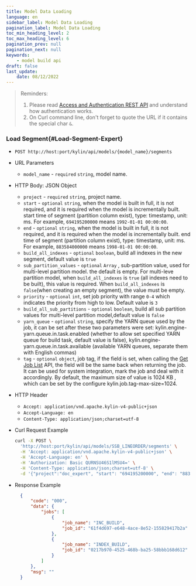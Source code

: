 ```yaml
---
title: Model Data Loading
language: en
sidebar_label: Model Data Loading
pagination_label: Model Data Loading
toc_min_heading_level: 2
toc_max_heading_level: 6
pagination_prev: null
pagination_next: null
keywords:
    - model build api
draft: false
last_update:
    date: 08/12/2022
---
```



> Reminders:
>
> 1. Please read [Access and Authentication REST API](../authentication.md) and understand how authentication works.
> 2. On Curl command line, don't forget to quote the URL if it contains the special char `&`.

### Load Segment{#Load-Segment-Expert}

- `POST http://host:port/kylin/api/models/{model_name}/segments`

- URL Parameters
  
  - `model_name` - `required` `string`, model name.
  
- HTTP Body: JSON Object
  - `project` - `required` `string`, project name.
  - `start` - `optional` `string`, when the model is built in full, it is not required, and it is required when the model is incrementally built. start time of segment (partition column exist), type: timestamp, unit: ms. For example, `694195200000` means `1992-01-01 00:00:00`.
  - `end` - `optional` `string`, when the model is built in full, it is not required, and it is required when the model is incrementally built. end time of segment (partition column exist), type: timestamp, unit: ms. For example, `883584000000` means `1998-01-01 00:00:00`.
  - `build_all_indexes` - `optional` `boolean`, build all indexes in the new segment, default value is `true`
  - `sub_partition_values` - `optional` `Array` , sub-partition value, used for multi-level partition model. the default is empty. For multi-leve partition model, when `build_all_indexes` is `true` (all indexes need to be built), this value is required. When `build_all_indexes` is `false`(when creating an empty segment), the value must be empty.
  - `priority` - `optional` `int`, set job priority with range `0-4` which indicates the priority from high to low. Default value is  `3` 
  - `build_all_sub_partitions` - `optional` `boolean`, build all sub partition values for multi-level partition model,default value is `false`
  - `yarn_queue` - `optional` `string`, specify the YARN queue used by the job, it can be set after these two parameters were set: kylin.engine-yarn.queue.in.task.enabled (whether to allow set specified YARN queue for build task, default value is false), kylin.engine-yarn.queue.in.task.available (available YARN queues, separate them with English commas)
  - `tag` - `optional` `object`, job tag, if the field is set, when calling the [Get Job List](../job_api.md) API, the field will be the same back when returning the job. It can be used for system integration, mark the job and deal with it accordingly. By default, the maximum size of value is 1024 KB , which can  be set by the configure kylin.job.tag-max-size=1024.
    
- HTTP Header
  - `Accept: application/vnd.apache.kylin-v4-public+json`
  - `Accept-Language: en`
  - `Content-Type: application/json;charset=utf-8`

- Curl Request Example

  ```sh
  curl -X POST \
    'http://host:port/kylin/api/models/SSB_LINEORDER/segments' \
    -H 'Accept: application/vnd.apache.kylin-v4-public+json' \
    -H 'Accept-Language: en' \
    -H 'Authorization: Basic QURNSU46S1lMSU4=' \
    -H 'Content-Type: application/json;charset=utf-8' \
    -d '{"project":"doc_expert", "start": "694195200000", "end": "883584000000","build_all_indexes":true,"sub_partition_values":[["1"],["2"]],"build_all_sub_partitions":false}'
  ```

- Response Example

  ```json
    {
        "code": "000",
        "data": {
            "jobs": [
                {
                    "job_name": "INC_BUILD",
                    "job_id": "61f4d697-e648-4ace-8e52-155829417b2a"
                },
                {
                    "job_name": "INDEX_BUILD",
                    "job_id": "0217b970-4525-468b-ba25-58bbb168d612"
                }
            ]
        },
        "msg": ""
    }
  ```



